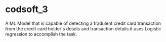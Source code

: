 # codsoft_3
A ML Model that is capable of detecting a fradulent credit card  transaction from the credit card holder's details and transaction details.it uses Logistic regression to accomplish the task.
